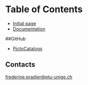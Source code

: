 # Table of Contents 

* [Initial page](README.md)
* [Documentation](Documentation.md)

##GitHub
* [PictoCatalogs](https://github.com/PictoCatalogs)


## Contacts

[frederine.pradier@etu-unige.ch](frederine.pradier@etu-unige.ch)